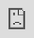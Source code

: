 ```yaml
---
layout: post
title: "정일우는 '유일한 여자 연예인 친구' 다라를 위해 필리핀 음식을 요리하려고 한다."
author: "undefined"
thumbnail: "https://www.allkpop.com/upload/2021/01/content/300116/thumb/1611987374_beansss.jpg"
tags: 
---
```




<div class="video_wrapper" style="padding-top: 56.25%;">
    <iframe id="player" class="main_video" src="https://www.youtube.com/embed/Q4vSl0xZS6s" width="100%" height="100%" frameborder="0" allowfullscreen="" style="display: block !important; position: absolute; top: 0px; left: 0px; width: 100%; height: 100%;"></iframe>
</div>


배우 정일우가 자신의 유튜브 콘텐츠 시리즈 `1DAY 1LWOO`의 최근 편에서 `유일한 여자 연예인 친구` 2NE1의 다라를 위해 필리핀 요리를 시도했다!

이날 정일우는 소고기 칼데레타, 해산물 시니강, 마늘밥 등 총 3가지 요리를 맡았다. 배우는 다라가 좋아하는 필리핀 음식이 무엇인지, 한국에서 발견된 재료를 이용해 만드는 방법을 알아내기 위해 오랜 시간을 연구했다고 밝혔다. 다라는 "시니강은 내가 가장 좋아하는 필리핀 음식이다. 필리핀에 있을 때는 시니강이 없으면 밥을 못 먹었다고 말했다.

하지만 정일우는 필리핀 음식을 먹어본 적이 없을 뿐만 아니라 필리핀에도 가 본 적이 없는 것으로 밝혀졌습니다! 정일우가 바쁘게 세 가지 요리를 준비하는 동안 다라는 인기 여행지 등 필리핀에 대해 수다를 떨었다. 다라 역시 옆에서 기본적인 심부름을 도왔고, 정일우는 다라가 유튜브에서 요리를 시도하는 것은 아마 처음이자 마지막일 것이라고 재빨리 지적했다.

결국, 그의 노력에도 불구하고, 정일우는 필리핀 시니강의 독특한 맛을 재현할 수 없었습니다! 다라는 최종 제품을 맛본 후 "이건 아니야. 하지만, 그렇게 나쁘진 않아요. 이런 맛은 처음이에요.

마침내 두 스타는 먹기 위해 자리에 앉았고, 다라는 정일우가 준비한 두 가지 음식, 마늘밥과 칼데레타에 감격했다. 식사를 하면서 정일우와 다라는 MBC 드라마 `일지매의 귀환` 촬영장에서 어떻게 처음 만났는지 돌아보았다. 다라는 대마도에 있었다. 우리는 문명과 단절되었고, 촬영장에 있는 일본식 벤토에 싫증이 나고 있었다. 그때 내가 고추장을 권했을 때야. 우리의 우정은 고추장에서 시작됐습니다." 이 말을 들은 정일우는 웃음을 터뜨리며 "기억력이 참 좋으시네요"라고 말했다.

지난 13년 동안 좋은 친구였던 정일우와 다라는 그들이 친구 이상도 이하도 아니라는 데 동의했다. 정일우는 "오늘 영상에서 우리가 가져야 할 컨셉트 같은 게 `데이트` 같았는데 로맨틱한 게 하나도 없었다"고 말했다. 다라는 우리가 `진정한 친구`라는 것을 다시 한 번 느꼈다고 덧붙였다.